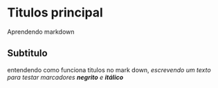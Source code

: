 # Titulos principal
Aprendendo markdown
## Subtitulo 
entendendo como funciona titulos no mark down, 
_escrevendo um texto para testar marcadores **negrito** e **itálico**_
